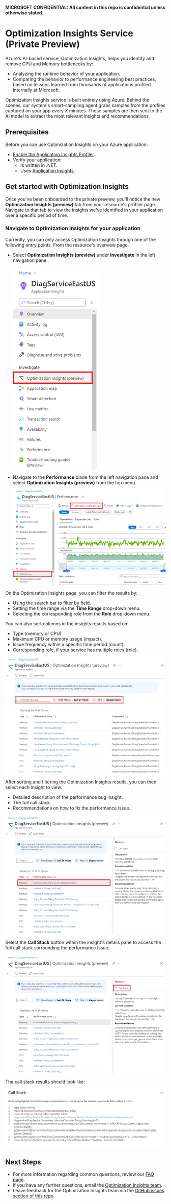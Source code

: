 **MICROSOFT CONFIDENTIAL: All content in this repo is confidential unless otherwise stated.**

# Optimization Insights Service (Private Preview)

Azure's AI-based service, Optimization Insights, helps you identify and remove CPU and Memory bottlenecks by:

- Analyzing the runtime behavior of your application.
- Comparing the behavior to performance engineering best practices, based on lessons learned from thousands of applications profiled internally at Microsoft.

Optimization Insights service is built entirely using Azure. Behind the scenes, our system's smart-sampling agent grabs samples from the profiles captured on your app every *X* minutes. These samples are then sent to the AI model to extract the most relevant insights and recommendations.  

## Prerequisites

Before you can use Optimization Insights on your Azure application:

- [Enable the Application Insights Profiler](https://docs.microsoft.com/en-us/azure/azure-monitor/app/profiler-overview).
- Verify your application:
  - Is written in .NET.
  - Uses [Application Insights](https://docs.microsoft.com/en-us/azure/azure-monitor/app/app-insights-overview).

## Get started with Optimization Insights

Once you've been onboarded to the private preview, you'll notice the new **Optimization Insights (preview)** tab from your resource's profiler page. Navigate to that tab to view the insights we've identified in your application over a specific period of time.

### Navigate to Optimization Insights for your application

Currently, you can only access Optimization Insights through one of the following entry points. From the resource's overview page:

- Select **Optimization Insights (preview)** under **Investigate** in the left navigation pane.

   ![Screenshot of Optimization Insights located in the left side navigation pane](./extras/overview-images/nav-pane.png)

- Navigate to the **Performance** blade from the left navigation pane and select **Optimization Insights (preview)** from the top menu.

   ![Screenshot of Optimization Insights located in the Performance blade](./extras/overview-images/opt-insights-2nd-entry.png)

On the Optimization Insights page, you can filter the results by:

- Using the search bar to filter by field.
- Setting the time range via the **Time Range** drop-down menu.
- Selecting the corresponding role from the **Role** drop-down menu.

You can also sort columns in the insights results based on:

- Type (memory or CPU).
- Maximum CPU or memory usage (impact).
- Issue frequency within a specific time period (count).
- Corresponding role, if your service has multiple roles (role).

![Screenshot pointing out where you can filter the Optimization Insights](./extras/overview-images/opt-insights-1.png)

After sorting and filtering the Optimization Insights results, you can then select each insight to view:

- Detailed description of the performance bug insight.
- The full call stack.
- Recommendations on how to fix the performance issue.

![Screenshot showing the description and recommendations associated with one of the insights](./extras/overview-images/opt-insights-2.png)

Select the **Call Stack** button within the insight's details pane to access the full call stack surrounding the performance issue.

![Screenshot showing where you can select "Call Stack"](./extras/overview-images/opt-insights-3.png)

The call stack results should look like:

![Screenshot showing the Call Stack results](./extras/overview-images/opt-insights-4.png)

## Next Steps

- For more information regarding common questions, review our [FAQ page](faq.md).
- If you have any further questions, email the [Optimization Insights team](mailto:opt_insights@microsoft.com).
- Leave feedback for the Optimization Insights team via the [GitHub issues section of this repo](https://github.com/microsoft/optimization-insights/issues).